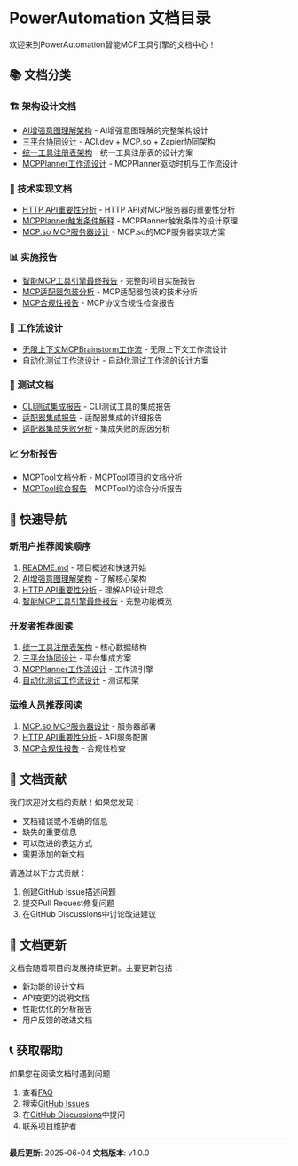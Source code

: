 # PowerAutomation 文档目录

欢迎来到PowerAutomation智能MCP工具引擎的文档中心！

## 📚 文档分类

### 🏗️ 架构设计文档
- [AI增强意图理解架构](ai_enhanced_intent_understanding_architecture.md) - AI增强意图理解的完整架构设计
- [三平台协同设计](tri_platform_collaboration_design.md) - ACI.dev + MCP.so + Zapier协同架构
- [统一工具注册表架构](unified_tool_registry_architecture.md) - 统一工具注册表的设计方案
- [MCPPlanner工作流设计](mcpplanner_workflow_design.md) - MCPPlanner驱动时机与工作流设计

### 🔧 技术实现文档
- [HTTP API重要性分析](http_api_importance_analysis.md) - HTTP API对MCP服务器的重要性分析
- [MCPPlanner触发条件解释](mcpplanner_trigger_conditions_explanation.md) - MCPPlanner触发条件的设计原理
- [MCP.so MCP服务器设计](mcp_so_mcp_server_design.md) - MCP.so的MCP服务器实现方案

### 📊 实施报告
- [智能MCP工具引擎最终报告](intelligent_mcp_tool_engine_final_report.md) - 完整的项目实施报告
- [MCP适配器包装分析](mcp_adapter_wrapping_analysis.md) - MCP适配器包装的技术分析
- [MCP合规性报告](mcp_compliance_report.md) - MCP协议合规性检查报告

### 🔄 工作流设计
- [无限上下文MCPBrainstorm工作流](infinite_context_mcpbrainstorm_workflow_design.md) - 无限上下文工作流设计
- [自动化测试工作流设计](automated_testing_workflow_design.md) - 自动化测试工作流的设计方案

### 🧪 测试文档
- [CLI测试集成报告](cli_testing_integration_report.md) - CLI测试工具的集成报告
- [适配器集成报告](adapters_integration_report.md) - 适配器集成的详细报告
- [适配器集成失败分析](adapter_integration_failure_analysis.md) - 集成失败的原因分析

### 📈 分析报告
- [MCPTool文档分析](mcptool_document_analysis.md) - MCPTool项目的文档分析
- [MCPTool综合报告](mcptool_comprehensive_report.md) - MCPTool的综合分析报告

## 🚀 快速导航

### 新用户推荐阅读顺序
1. [README.md](../README.md) - 项目概述和快速开始
2. [AI增强意图理解架构](ai_enhanced_intent_understanding_architecture.md) - 了解核心架构
3. [HTTP API重要性分析](http_api_importance_analysis.md) - 理解API设计理念
4. [智能MCP工具引擎最终报告](intelligent_mcp_tool_engine_final_report.md) - 完整功能概览

### 开发者推荐阅读
1. [统一工具注册表架构](unified_tool_registry_architecture.md) - 核心数据结构
2. [三平台协同设计](tri_platform_collaboration_design.md) - 平台集成方案
3. [MCPPlanner工作流设计](mcpplanner_workflow_design.md) - 工作流引擎
4. [自动化测试工作流设计](automated_testing_workflow_design.md) - 测试框架

### 运维人员推荐阅读
1. [MCP.so MCP服务器设计](mcp_so_mcp_server_design.md) - 服务器部署
2. [HTTP API重要性分析](http_api_importance_analysis.md) - API服务配置
3. [MCP合规性报告](mcp_compliance_report.md) - 合规性检查

## 📝 文档贡献

我们欢迎对文档的贡献！如果您发现：
- 文档错误或不准确的信息
- 缺失的重要信息
- 可以改进的表达方式
- 需要添加的新文档

请通过以下方式贡献：
1. 创建GitHub Issue描述问题
2. 提交Pull Request修复问题
3. 在GitHub Discussions中讨论改进建议

## 🔄 文档更新

文档会随着项目的发展持续更新。主要更新包括：
- 新功能的设计文档
- API变更的说明文档
- 性能优化的分析报告
- 用户反馈的改进文档

## 📞 获取帮助

如果您在阅读文档时遇到问题：
1. 查看[FAQ](../FAQ.md)
2. 搜索[GitHub Issues](https://github.com/alexchuang650730/powerautomation/issues)
3. 在[GitHub Discussions](https://github.com/alexchuang650730/powerautomation/discussions)中提问
4. 联系项目维护者

---

**最后更新**: 2025-06-04
**文档版本**: v1.0.0

